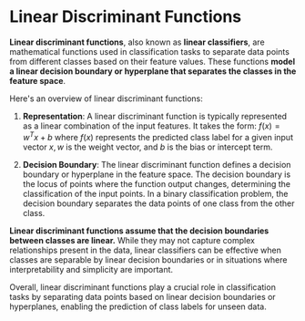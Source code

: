 
# Linear Discriminant Functions

**Linear discriminant functions**, also known as **linear classifiers**, are mathematical functions used in classification tasks to separate data points from different classes based on their feature values. These functions **model a linear decision boundary or hyperplane that separates the classes in the feature space**.

Here's an overview of linear discriminant functions:

1.  **Representation**: A linear discriminant function is typically represented as a linear combination of the input features. It takes the form: $f(x) = w^T x + b$ where $f(x$) represents the predicted class label for a given input vector $x, w$ is the weight vector, and $b$ is the bias or intercept term.
    
2.  **Decision Boundary**: The linear discriminant function defines a decision boundary or hyperplane in the feature space. The decision boundary is the locus of points where the function output changes, determining the classification of the input points. In a binary classification problem, the decision boundary separates the data points of one class from the other class.   

**Linear discriminant functions assume that the decision boundaries between classes are linear.** While they may not capture complex relationships present in the data, linear classifiers can be effective when classes are separable by linear decision boundaries or in situations where interpretability and simplicity are important.

Overall, linear discriminant functions play a crucial role in classification tasks by separating data points based on linear decision boundaries or hyperplanes, enabling the prediction of class labels for unseen data.